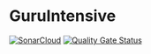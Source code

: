 # GuruIntensive
[![SonarCloud](https://sonarcloud.io/images/project_badges/sonarcloud-white.svg)](https://sonarcloud.io/dashboard?id=kashlyak_GuruIntensive)
[![Quality Gate Status](https://sonarcloud.io/api/project_badges/measure?project=kashlyak_GuruIntensive&metric=alert_status)](https://sonarcloud.io/dashboard?id=kashlyak_GuruIntensive)
